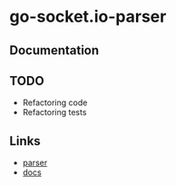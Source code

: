 # go-socket.io-parser

## Documentation


## TODO

* Refactoring code
* Refactoring tests

## Links

- [parser](https://github.com/socketio/socket.io-parser)
- [docs](https://github.com/socketio/socket.io-protocol)